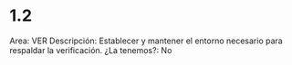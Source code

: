 # 1.2

Area: VER
Descripción: Establecer y mantener el entorno necesario para respaldar la verificación.
¿La tenemos?: No